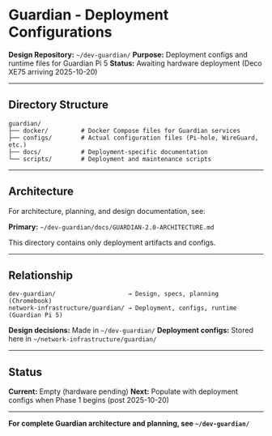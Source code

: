 # Guardian - Deployment Configurations

**Design Repository:** `~/dev-guardian/`
**Purpose:** Deployment configs and runtime files for Guardian Pi 5
**Status:** Awaiting hardware deployment (Deco XE75 arriving 2025-10-20)

---

## Directory Structure

```
guardian/
├── docker/         # Docker Compose files for Guardian services
├── configs/        # Actual configuration files (Pi-hole, WireGuard, etc.)
├── docs/           # Deployment-specific documentation
└── scripts/        # Deployment and maintenance scripts
```

---

## Architecture

For architecture, planning, and design documentation, see:

**Primary:** `~/dev-guardian/docs/GUARDIAN-2.0-ARCHITECTURE.md`

This directory contains only deployment artifacts and configs.

---

## Relationship

```
dev-guardian/                    → Design, specs, planning (Chromebook)
network-infrastructure/guardian/ → Deployment, configs, runtime (Guardian Pi 5)
```

**Design decisions:** Made in `~/dev-guardian/`
**Deployment configs:** Stored here in `~/network-infrastructure/guardian/`

---

## Status

**Current:** Empty (hardware pending)
**Next:** Populate with deployment configs when Phase 1 begins (post 2025-10-20)

---

**For complete Guardian architecture and planning, see `~/dev-guardian/`**

